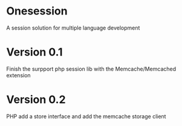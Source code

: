 Onesession
==========

A session solution for multiple language development

# Version 0.1

Finish the surpport php session lib with the Memcache/Memcached extension

# Version 0.2

PHP add a store interface and add the memcache storage client
